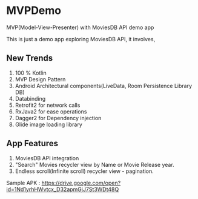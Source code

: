 # MVPDemo

MVP(Model-View-Presenter) with MoviesDB API demo app

This is just a demo app exploring MoviesDB API, it involves,

## New Trends
1. 100 % Kotlin
2. MVP Design Pattern
3. Android Architectural components(LiveData, Room Persistence Library DB)
4. Databinding
5. Retrofit2 for network calls
6. RxJava2 for ease operations
7. Dagger2 for Dependency injection
8. Glide image loading library

## App Features
1. MoviesDB API integration
2. "Search" Movies recycler view by Name or Movie Release year.
3. Endless scroll(Infinite scroll) recycler view - pagination.

Sample APK : https://drive.google.com/open?id=1Nd1yrhHWvtcx_D32apmGjJ7St3WDt48Q
